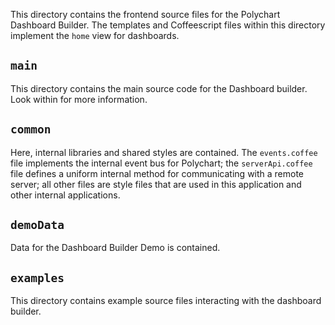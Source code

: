 This directory contains the frontend source files for the Polychart Dashboard
Builder. The templates and Coffeescript files within this directory implement the
`home` view for dashboards.

`main`
------
This directory contains the main source code for the Dashboard builder. Look
within for more information.

`common`
--------
Here, internal libraries and shared styles are contained. The `events.coffee`
file implements the internal event bus for Polychart; the `serverApi.coffee` file
defines a uniform internal method for communicating with a remote server; all
other files are style files that are used in this application and other internal
applications.

`demoData`
----------
Data for the Dashboard Builder Demo is contained.

`examples`
----------
This directory contains example source files interacting with the dashboard
builder.
